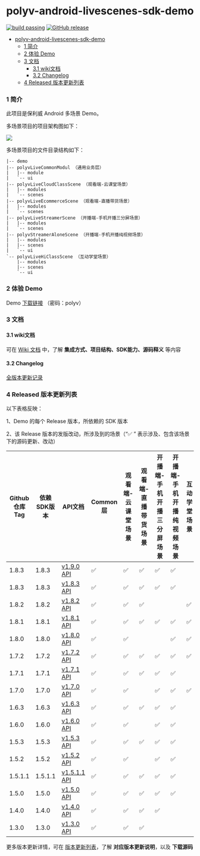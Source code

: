 polyv-android-livescenes-sdk-demo
===

[![build passing](https://img.shields.io/badge/build-passing-brightgreen.svg)](#)
[![GitHub release](https://img.shields.io/badge/release-v1.9.0-blue.svg)](https://github.com/polyv/polyv-android-livescenes-sdk-demo/releases/tag/v1.9.0)

<!-- START doctoc generated TOC please keep comment here to allow auto update -->
<!-- DON'T EDIT THIS SECTION, INSTEAD RE-RUN doctoc TO UPDATE -->
- [polyv-android-livescenes-sdk-demo](#polyv-android-livescenes-sdk-demo)
    - [1 简介](#1-简介)
    - [2 体验 Demo](#2-体验-demo)
    - [3 文档](#3-文档)
      - [3.1 wiki文档](#31-wiki文档)
      - [3.2 Changelog](#32-changelog)
    - [4 Released 版本更新列表](#4-released-版本更新列表)
<!-- END doctoc generated TOC please keep comment here to allow auto update -->
### 1 简介
此项目是保利威 Android 多场景 Demo。

多场景项目的项目架构图如下：

![](https://polyv-repo.oss-cn-shenzhen.aliyuncs.com/android/resource/hierarchy.png)

多场景项目的文件目录结构如下：

```
|-- demo
|-- polyvLiveCommonModul （通用业务层）
|   |-- module
|   `-- ui
|-- polyvLiveCloudClassScene （观看端-云课堂场景）
|   |-- modules
|   `-- scenes
|-- polyvLiveEcommerceScene （观看端-直播带货场景）
|   |-- modules
|   `-- scenes
|-- polyvLiveStreamerScene （开播端-手机开播三分屏场景）
|   |-- modules
|   `-- scenes
|-- polyvStreamerAloneScene （开播端-手机开播纯视频场景）
|   |-- modules
|   |-- scenes
|   `-- ui
`-- polyvLiveHiClassScene （互动学堂场景）
    |-- modules
    |-- scenes
    `-- ui
```

### 2 体验 Demo

Demo [下载链接](https://www.pgyer.com/Mb6m) （密码：polyv）

### 3 文档
#### 3.1 wiki文档
可在 [Wiki 文档](https://help.polyv.net/index.html#/live/android/) 中，了解 **集成方式、项目结构、SDK能力、源码释义** 等内容
#### 3.2 Changelog
[全版本更新记录](./CHANGELOG.md)

### 4 Released 版本更新列表
以下表格反映：

1、Demo 的每个 Release 版本，所依赖的 SDK 版本

2、该 Release 版本的发版改动，所涉及到的场景（“✅ ” 表示涉及、包含该场景下的源码更新、改动）

| Github仓库Tag | 依赖SDK版本 | API文档                                                                             | Common层 | 观看端-云课堂场景 | 观看端-直播带货场景 | 开播端-手机开播三分屏场景 | 开播端-手机开播纯视频场景 | 互动学堂场景 |
|-------------|---------|-----------------------------------------------------------------------------------|---------|-----------|------------|---------------|---------------|--------|
| 1.8.3       | 1.8.3   | [v1.9.0 API](http://repo.polyv.net/android/livescenes/javadoc/1.9.0/index.html)   | ✅       | ✅         |✅            |✅              |✅            |        |
| 1.8.3       | 1.8.3   | [v1.8.3 API](http://repo.polyv.net/android/livescenes/javadoc/1.8.3/index.html)   | ✅       | ✅         |✅            |✅              |✅            |        |
| 1.8.2       | 1.8.2   | [v1.8.2 API](http://repo.polyv.net/android/livescenes/javadoc/1.8.2/index.html)   | ✅       | ✅         |✅            |                |              | ✅      |
| 1.8.1       | 1.8.1   | [v1.8.1 API](http://repo.polyv.net/android/livescenes/javadoc/1.8.1/index.html)   | ✅       | ✅         |✅            |✅                | ✅             | ✅      |
| 1.8.0       | 1.8.0   | [v1.8.0 API](http://repo.polyv.net/android/livescenes/javadoc/1.8.0/index.html)   | ✅       | ✅         |            |               | ✅             | ✅      |
| 1.7.2       | 1.7.2   | [v1.7.2 API](http://repo.polyv.net/android/livescenes/javadoc/1.7.2/index.html)   | ✅       | ✅         | ✅          | ✅             | ✅             | ✅      |
| 1.7.1       | 1.7.1   | [v1.7.1 API](http://repo.polyv.net/android/livescenes/javadoc/1.7.1/index.html)   | ✅       | ✅         | ✅          | ✅             | ✅             |        |
| 1.7.0       | 1.7.0   | [v1.7.0 API](http://repo.polyv.net/android/livescenes/javadoc/1.7.0/index.html)   | ✅       | ✅         |            | ✅             | ✅             | ✅      |
| 1.6.3       | 1.6.3   | [v1.6.3 API](http://repo.polyv.net/android/livescenes/javadoc/1.6.2/index.html)   | ✅       | ✅         | ✅          | ✅             | ✅             |        |
| 1.6.0       | 1.6.0   | [v1.6.0 API](http://repo.polyv.net/android/livescenes/javadoc/1.6.0/index.html)   | ✅       | ✅         |            | ✅             | ✅             |        |
| 1.5.3       | 1.5.3   | [v1.5.3 API](http://repo.polyv.net/android/livescenes/javadoc/1.5.3/index.html)   | ✅       | ✅         | ✅          | ✅             | ✅             |        |
| 1.5.2       | 1.5.2   | [v1.5.2 API](http://repo.polyv.net/android/livescenes/javadoc/1.5.2/index.html)   | ✅       | ✅         |            | ✅             | ✅             |        |
| 1.5.1.1     | 1.5.1.1 | [v1.5.1.1 API](http://repo.polyv.net/android/livescenes/javadoc/1.5.1/index.html) | ✅       | ✅         | ✅          | ✅             | ✅             |        |
| 1.5.0       | 1.5.0   | [v1.5.0 API](http://repo.polyv.net/android/livescenes/javadoc/1.5.0/index.html)   | ✅       | ✅         | ✅          | ✅             | ✅             |        |
| 1.4.0       | 1.4.0   | [v1.4.0 API](http://repo.polyv.net/android/livescenes/javadoc/1.4.0/index.html)   | ✅       | ✅         | ✅          | ✅             |               |        |
| 1.3.0       | 1.3.0   | [v1.3.0 API](http://repo.polyv.net/android/livescenes/javadoc/1.3.0/index.html)   | ✅       | ✅         | ✅          |               |               |        |

更多版本更新详情，可在 [版本更新列表](./CHANGELOG.md)，了解 **对应版本更新说明**，以及 **下载源码**

